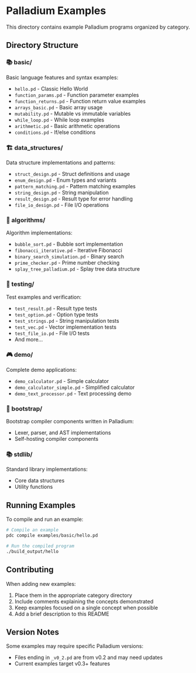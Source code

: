 # Palladium Examples

This directory contains example Palladium programs organized by category.

## Directory Structure

### 📚 basic/
Basic language features and syntax examples:
- `hello.pd` - Classic Hello World
- `function_params.pd` - Function parameter examples
- `function_returns.pd` - Function return value examples
- `arrays_basic.pd` - Basic array usage
- `mutability.pd` - Mutable vs immutable variables
- `while_loop.pd` - While loop examples
- `arithmetic.pd` - Basic arithmetic operations
- `conditions.pd` - If/else conditions

### 🏗️ data_structures/
Data structure implementations and patterns:
- `struct_design.pd` - Struct definitions and usage
- `enum_design.pd` - Enum types and variants
- `pattern_matching.pd` - Pattern matching examples
- `string_design.pd` - String manipulation
- `result_design.pd` - Result type for error handling
- `file_io_design.pd` - File I/O operations

### 🔧 algorithms/
Algorithm implementations:
- `bubble_sort.pd` - Bubble sort implementation
- `fibonacci_iterative.pd` - Iterative Fibonacci
- `binary_search_simulation.pd` - Binary search
- `prime_checker.pd` - Prime number checking
- `splay_tree_palladium.pd` - Splay tree data structure

### 🧪 testing/
Test examples and verification:
- `test_result.pd` - Result type tests
- `test_option.pd` - Option type tests
- `test_strings.pd` - String manipulation tests
- `test_vec.pd` - Vector implementation tests
- `test_file_io.pd` - File I/O tests
- And more...

### 🎮 demo/
Complete demo applications:
- `demo_calculator.pd` - Simple calculator
- `demo_calculator_simple.pd` - Simplified calculator
- `demo_text_processor.pd` - Text processing demo

### 🚀 bootstrap/
Bootstrap compiler components written in Palladium:
- Lexer, parser, and AST implementations
- Self-hosting compiler components

### 📚 stdlib/
Standard library implementations:
- Core data structures
- Utility functions

## Running Examples

To compile and run an example:

```bash
# Compile an example
pdc compile examples/basic/hello.pd

# Run the compiled program
./build_output/hello
```

## Contributing

When adding new examples:
1. Place them in the appropriate category directory
2. Include comments explaining the concepts demonstrated
3. Keep examples focused on a single concept when possible
4. Add a brief description to this README

## Version Notes

Some examples may require specific Palladium versions:
- Files ending in `_v0_2.pd` are from v0.2 and may need updates
- Current examples target v0.3+ features